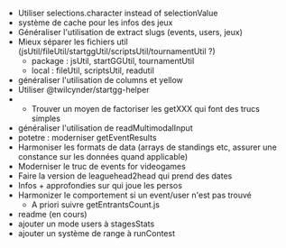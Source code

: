 - Utiliser selections.character instead of selectionValue
- système de cache pour les infos des jeux
- Généraliser l'utilisation de extract slugs (events, users, jeux)
- Mieux séparer les fichiers util (jsUtil/fileUtil/startggUtil/scriptsUtil/tournamentUtil ?)
  - package : jsUtil, startGGUtil, tournamentUtil
  - local : fileUtil, scriptsUtil, readutil
- généraliser l'utilisation de columns et yellow
- Utiliser @twilcynder/startgg-helper
- - Trouver un moyen de factoriser les getXXX qui font des trucs simples
- généraliser l'utilisation de readMultimodalInput
- potetre : moderniser getEventResults
- Harmoniser les formats de data (arrays de standings etc, assurer une constance sur les données quand applicable)
- Moderniser le truc de events for videogames
- Faire la version de leaguehead2head qui prend des dates
- Infos + approfondies sur qui joue les persos
- Harmonizer le comportement si un event/user n'est pas trouvé 
  - A priori suivre getEntrantsCount.js
- readme (en cours)
- ajouter un mode users à stagesStats
- ajouter un système de range à runContest
